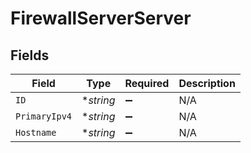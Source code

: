 # FirewallServerServer


## Fields

| Field              | Type               | Required           | Description        |
| ------------------ | ------------------ | ------------------ | ------------------ |
| `ID`               | **string*          | :heavy_minus_sign: | N/A                |
| `PrimaryIpv4`      | **string*          | :heavy_minus_sign: | N/A                |
| `Hostname`         | **string*          | :heavy_minus_sign: | N/A                |
